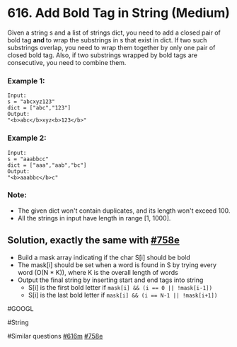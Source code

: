 # 616. Add Bold Tag in String (Medium)

Given a string s and a list of strings dict, you need to add a closed pair of bold tag <b> and </b> to wrap the substrings in s that exist in dict. If two such substrings overlap, you need to wrap them together by only one pair of closed bold tag. Also, if two substrings wrapped by bold tags are consecutive, you need to combine them.

### Example 1:
```
Input: 
s = "abcxyz123"
dict = ["abc","123"]
Output:
"<b>abc</b>xyz<b>123</b>"
``` 
### Example 2:
```
Input: 
s = "aaabbcc"
dict = ["aaa","aab","bc"]
Output:
"<b>aaabbc</b>c"
```
### Note:
- The given dict won't contain duplicates, and its length won't exceed 100.
- All the strings in input have length in range [1, 1000].

## Solution, exactly the same with [#758e](../p758e/README.md)
- Build a mask array indicating if the char S[i] should be bold
- The mask[i] should be set when a word is found in S by trying every word (O(N * K)),  where K is the overall length of words
- Output the final string by inserting start and end tags into string
  - S[i] is the first bold letter if `mask[i] && (i == 0 || !mask[i-1])`
  - S[i] is the last bold letter if `mask[i] && (i == N-1 || !mask[i+1])`

#GOOGL

#String

#Similar questions [#616m](../p616m/README.md) [#758e](../p758e/README.md)
